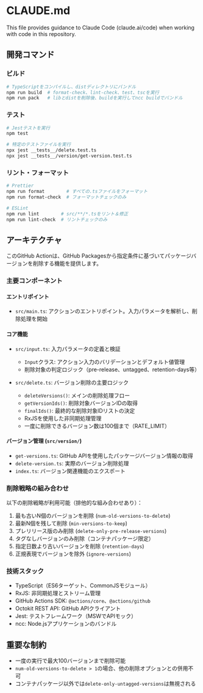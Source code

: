 # CLAUDE.md

This file provides guidance to Claude Code (claude.ai/code) when working with code in this repository.

## 開発コマンド

### ビルド
```bash
# TypeScriptをコンパイルし、distディレクトリにバンドル
npm run build  # format-check、lint-check、test、tscを実行
npm run pack   # libとdistを削除後、buildを実行してncc buildでバンドル
```

### テスト
```bash
# Jestテストを実行
npm test

# 特定のテストファイルを実行
npx jest __tests__/delete.test.ts
npx jest __tests__/version/get-version.test.ts
```

### リント・フォーマット
```bash
# Prettier
npm run format        # すべての.tsファイルをフォーマット
npm run format-check  # フォーマットチェックのみ

# ESLint
npm run lint        # src/**/*.tsをリント＆修正
npm run lint-check  # リントチェックのみ
```

## アーキテクチャ

このGitHub Actionは、GitHub Packagesから指定条件に基づいてパッケージバージョンを削除する機能を提供します。

### 主要コンポーネント

#### エントリポイント
- `src/main.ts`: アクションのエントリポイント。入力パラメータを解析し、削除処理を開始

#### コア機能
- `src/input.ts`: 入力パラメータの定義と検証
  - `Input`クラス: アクション入力のバリデーションとデフォルト値管理
  - 削除対象の判定ロジック（pre-release、untagged、retention-days等）

- `src/delete.ts`: バージョン削除の主要ロジック
  - `deleteVersions()`: メインの削除処理フロー
  - `getVersionIds()`: 削除対象バージョンIDの取得
  - `finalIds()`: 最終的な削除対象IDリストの決定
  - RxJSを使用した非同期処理管理
  - 一度に削除できるバージョン数は100個まで（RATE_LIMIT）

#### バージョン管理 (`src/version/`)
- `get-versions.ts`: GitHub APIを使用したパッケージバージョン情報の取得
- `delete-version.ts`: 実際のバージョン削除処理
- `index.ts`: バージョン関連機能のエクスポート

### 削除戦略の組み合わせ

以下の削除戦略が利用可能（排他的な組み合わせあり）：
1. 最も古いN個のバージョンを削除 (`num-old-versions-to-delete`)
2. 最新N個を残して削除 (`min-versions-to-keep`)
3. プレリリース版のみ削除 (`delete-only-pre-release-versions`)
4. タグなしバージョンのみ削除（コンテナパッケージ限定）
5. 指定日数より古いバージョンを削除 (`retention-days`)
6. 正規表現でバージョンを除外 (`ignore-versions`)

### 技術スタック
- TypeScript（ES6ターゲット、CommonJSモジュール）
- RxJS: 非同期処理とストリーム管理
- GitHub Actions SDK: `@actions/core`、`@actions/github`
- Octokit REST API: GitHub APIクライアント
- Jest: テストフレームワーク（MSWでAPIモック）
- ncc: Node.jsアプリケーションのバンドル

## 重要な制約
- 一度の実行で最大100バージョンまで削除可能
- `num-old-versions-to-delete > 1`の場合、他の削除オプションとの併用不可
- コンテナパッケージ以外では`delete-only-untagged-versions`は無視される